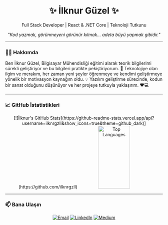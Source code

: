 <h1 align="center">✨ İlknur Güzel ✨</h1>
<p align="center">
  Full Stack Developer | React & .NET Core | Teknoloji Tutkunu
</p>

<p align="center">
  <i>"Kod yazmak, görünmeyeni görünür kılmak... adeta büyü yapmak gibidir." </i>
</p>

---

### 👩‍💻 Hakkımda
Ben İlknur Güzel, Bilgisayar Mühendisliği eğitimi alarak teorik bilgilerimi sürekli geliştiriyor ve bu bilgileri pratikte pekiştiriyorum. 🚀 Teknolojiye olan ilgim ve merakım, her zaman yeni şeyler öğrenmeye ve kendimi geliştirmeye yönelik bir motivasyon kaynağım oldu. 💡 Yazılım geliştirme sürecinde, kodun bir sanat olduğunu düşünüyor ve her projeye tutkuyla yaklaşırım. ❤️💻

---

### 📈 GitHub İstatistikleri
<p align="center">
 [![İlknur's GitHub Stats](https://github-readme-stats.vercel.app/api?username=ilknrgzll&show_icons=true&theme=github_dark)](https://github.com/ilknrgzll)

  <img src="https://github-readme-stats.vercel.app/api/top-langs/?username=ilknrgzll&layout=compact&theme=radical&hide_title=true&langs_count=5" width="45%" height="200px" alt="Top Languages"/>
</p>

---


### 📫 Bana Ulaşın
<p align="center">
  <a href="mailto:ilknrgzl99@gmail.com"><img alt="Email" src="https://img.shields.io/badge/-Email-red?style=flat&logo=gmail&logoColor=white"></a>
  <a href="https://www.linkedin.com/in/ilknrgzl/"><img alt="LinkedIn" src="https://img.shields.io/badge/-LinkedIn-blue?style=flat&logo=linkedin"></a>
  <a href="https://medium.com/@ilknrgzl"><img alt="Medium" src="https://img.shields.io/badge/-Medium-black?style=flat&logo=medium"></a>
</p>
